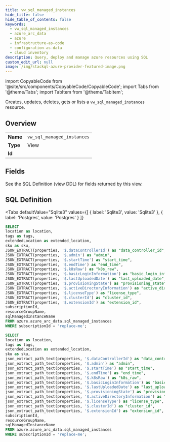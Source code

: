 ```yaml
--- 
title: vw_sql_managed_instances
hide_title: false
hide_table_of_contents: false
keywords:
  - vw_sql_managed_instances
  - azure_arc_data
  - azure
  - infrastructure-as-code
  - configuration-as-data
  - cloud inventory
description: Query, deploy and manage azure resources using SQL
custom_edit_url: null
image: /img/stackql-azure-provider-featured-image.png
---
```


import CopyableCode from '@site/src/components/CopyableCode/CopyableCode';
import Tabs from '@theme/Tabs';
import TabItem from '@theme/TabItem';

Creates, updates, deletes, gets or lists a <code>vw_sql_managed_instances</code> resource.

## Overview
<table><tbody>
<tr><td><b>Name</b></td><td><code>vw_sql_managed_instances</code></td></tr>
<tr><td><b>Type</b></td><td>View</td></tr>
<tr><td><b>Id</b></td><td><CopyableCode code="azure.azure_arc_data.vw_sql_managed_instances" /></td></tr>
</tbody></table>

## Fields

See the SQL Definition (view DDL) for fields returned by this view.

## SQL Definition

<Tabs
defaultValue="Sqlite3"
values={[
{ label: 'Sqlite3', value: 'Sqlite3' },
{ label: 'Postgres', value: 'Postgres' }
]}
>
<TabItem value="Sqlite3">

```sql
SELECT
location as location,
tags as tags,
extendedLocation as extended_location,
sku as sku,
JSON_EXTRACT(properties, '$.dataControllerId') as "data_controller_id",
JSON_EXTRACT(properties, '$.admin') as "admin",
JSON_EXTRACT(properties, '$.startTime') as "start_time",
JSON_EXTRACT(properties, '$.endTime') as "end_time",
JSON_EXTRACT(properties, '$.k8sRaw') as "k8s_raw",
JSON_EXTRACT(properties, '$.basicLoginInformation') as "basic_login_information",
JSON_EXTRACT(properties, '$.lastUploadedDate') as "last_uploaded_date",
JSON_EXTRACT(properties, '$.provisioningState') as "provisioning_state",
JSON_EXTRACT(properties, '$.activeDirectoryInformation') as "active_directory_information",
JSON_EXTRACT(properties, '$.licenseType') as "license_type",
JSON_EXTRACT(properties, '$.clusterId') as "cluster_id",
JSON_EXTRACT(properties, '$.extensionId') as "extension_id",
subscriptionId,
resourceGroupName,
sqlManagedInstanceName
FROM azure.azure_arc_data.sql_managed_instances
WHERE subscriptionId = 'replace-me';
```

</TabItem>
<TabItem value="Postgres">

```sql
SELECT
location as location,
tags as tags,
extendedLocation as extended_location,
sku as sku,
json_extract_path_text(properties, '$.dataControllerId') as "data_controller_id",
json_extract_path_text(properties, '$.admin') as "admin",
json_extract_path_text(properties, '$.startTime') as "start_time",
json_extract_path_text(properties, '$.endTime') as "end_time",
json_extract_path_text(properties, '$.k8sRaw') as "k8s_raw",
json_extract_path_text(properties, '$.basicLoginInformation') as "basic_login_information",
json_extract_path_text(properties, '$.lastUploadedDate') as "last_uploaded_date",
json_extract_path_text(properties, '$.provisioningState') as "provisioning_state",
json_extract_path_text(properties, '$.activeDirectoryInformation') as "active_directory_information",
json_extract_path_text(properties, '$.licenseType') as "license_type",
json_extract_path_text(properties, '$.clusterId') as "cluster_id",
json_extract_path_text(properties, '$.extensionId') as "extension_id",
subscriptionId,
resourceGroupName,
sqlManagedInstanceName
FROM azure.azure_arc_data.sql_managed_instances
WHERE subscriptionId = 'replace-me';
```

</TabItem>
</Tabs>
